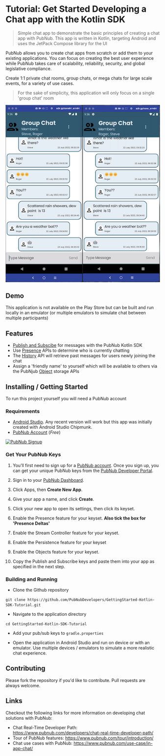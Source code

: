# Tutorial: Get Started Developing a Chat app with the Kotlin SDK
> Simple chat app to demonstrate the basic principles of creating a chat app with PubNub.  This app is written in Kotlin, targeting Android and uses the JetPack Compose library for the UI

PubNub allows you to create chat apps from scratch or add them to your existing applications. You can focus on creating the best user experience while PubNub takes care of scalability, reliability, security, and global legislative compliance.

Create 1:1 private chat rooms, group chats, or mega chats for large scale events, for a variety of use cases.

> For the sake of simplicity, this application will only focus on a single 'group chat' room

![Screenshot](https://raw.githubusercontent.com/PubNubDevelopers/GettingStarted-Kotlin-SDK-Tutorial/main/media/screenshot01_small.png)

## Demo

This application is not available on the Play Store but can be built and run locally in an emulator (or multiple emulators to simulate chat between multiple participants)

## Features

- [Publish and Subscibe](https://www.pubnub.com/docs/sdks/kotlin/api-reference/publish-and-subscribe) for messages with the PubNub Kotlin SDK
- Use [Presence](https://www.pubnub.com/docs/sdks/kotlin/api-reference/presence) APIs to determine who is currently chatting
- The [History](https://www.pubnub.com/docs/sdks/kotlin/api-reference/storage-and-playback#history) API will retrieve past messages for users newly joining the chat
- Assign a 'friendly name' to yourself which will be available to others via the PubNjub [Object](https://www.pubnub.com/docs/sdks/kotlin/api-reference/objects) storage APIs

## Installing / Getting Started

To run this project yourself you will need a PubNub account

### Requirements
- [Android Studio](https://developer.android.com/studio).  Any recent version will work but this app was initially created with Android Studio Chipmunk.
- [PubNub Account](https://admin.pubnub.com/) (*Free*)

<a href="https://dashboard.pubnub.com/signup">
	<img alt="PubNub Signup" src="https://i.imgur.com/og5DDjf.png" width=260 height=97/>
</a>

### Get Your PubNub Keys

1. You’ll first need to sign up for a [PubNub account](https://dashboard.pubnub.com/signup/). Once you sign up, you can get your unique PubNub keys from the [PubNub Developer Portal](https://admin.pubnub.com/).

1. Sign in to your [PubNub Dashboard](https://admin.pubnub.com/).

1. Click Apps, then **Create New App**.

1. Give your app a name, and click **Create**.

1. Click your new app to open its settings, then click its keyset.

1. Enable the Presence feature for your keyset.  **Also tick the box for 'Presence Deltas'**

1. Enable the Stream Controller feature for your keyset.

1. Enable the Persistence feature for your keyset

1. Enable the Objects feature for your keyset.

1. Copy the Publish and Subscribe keys and paste them into your app as specified in the next step.

### Building and Running

- Clone the Github repository

`git clone https://github.com/PubNubDevelopers/GettingStarted-Kotlin-SDK-Tutorial.git`

- Navigate to the application directory

`cd GettingStarted-Kotlin-SDK-Tutorial`

- Add your pub/sub keys to `gradle.properties`

-  Open the application in Android Studio and run on device or with an emulator.  Use multiple devices / emulators to simulate a more realistic chat experience.

## Contributing
Please fork the repository if you'd like to contribute. Pull requests are always welcome. 

## Links

Checkout the following links for more information on developing chat solutions with PubNub:

- Chat Real-Time Developer Path: https://www.pubnub.com/developers/chat-real-time-developer-path/
- Tour of PubNub features: https://www.pubnub.com/tour/introduction/
- Chat use cases with PubNub: https://www.pubnub.com/use-case/in-app-chat/
